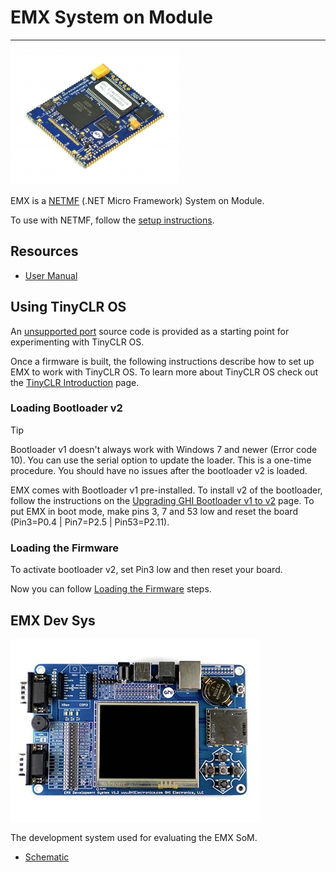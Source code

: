 # EMX System on Module
---
![EMX SoM](images/emx-som.jpg)

EMX is a [NETMF](../../software/netmf/intro.md) (.NET Micro Framework) System on Module.

To use with NETMF, follow the [setup instructions](../../software/netmf/getting-started.md).

## Resources
* [User Manual](http://files.ghielectronics.com/downloads/Documents/Manuals/EMX%20User%20Manual.pdf)

## Using TinyCLR OS
An [unsupported port](https://github.com/ghi-electronics/TinyCLR-Ports) source code is provided as a starting point for experimenting with TinyCLR OS.

Once a firmware is built, the following instructions describe how to set up EMX to work with TinyCLR OS. To learn more about TinyCLR OS check out the [TinyCLR Introduction](../../software/tinyclr/intro.md) page.

### Loading Bootloader v2
> [!Tip]
> Bootloader v1 doesn't always work with Windows 7 and newer (Error code 10). You can use the serial option to update the loader.
> This is a one-time procedure. You should have no issues after the bootloader v2 is loaded.

EMX comes with Bootloader v1 pre-installed. To install v2 of the bootloader, follow the instructions on the [Upgrading GHI Bootloader v1 to v2](../../software/loaders/upgrading-v1-to-v2.md) page. To put EMX in boot mode, make pins 3, 7 and 53 low and reset the board (Pin3=P0.4 | Pin7=P2.5 | Pin53=P2.11).

### Loading the Firmware

To activate bootloader v2, set Pin3 low and then reset your board.

Now you can follow [Loading the Firmware](../../software/loaders/ghi-bootloader.md#loading-the-firmware) steps.

## EMX Dev Sys
![EMX Dev Sys](images/emx-dev-sys.jpg)

The development system used for evaluating the EMX SoM.

* [Schematic](http://files.ghielectronics.com/downloads/Schematics/Systems/EMX%20DevSys%20Schematic.pdf)




